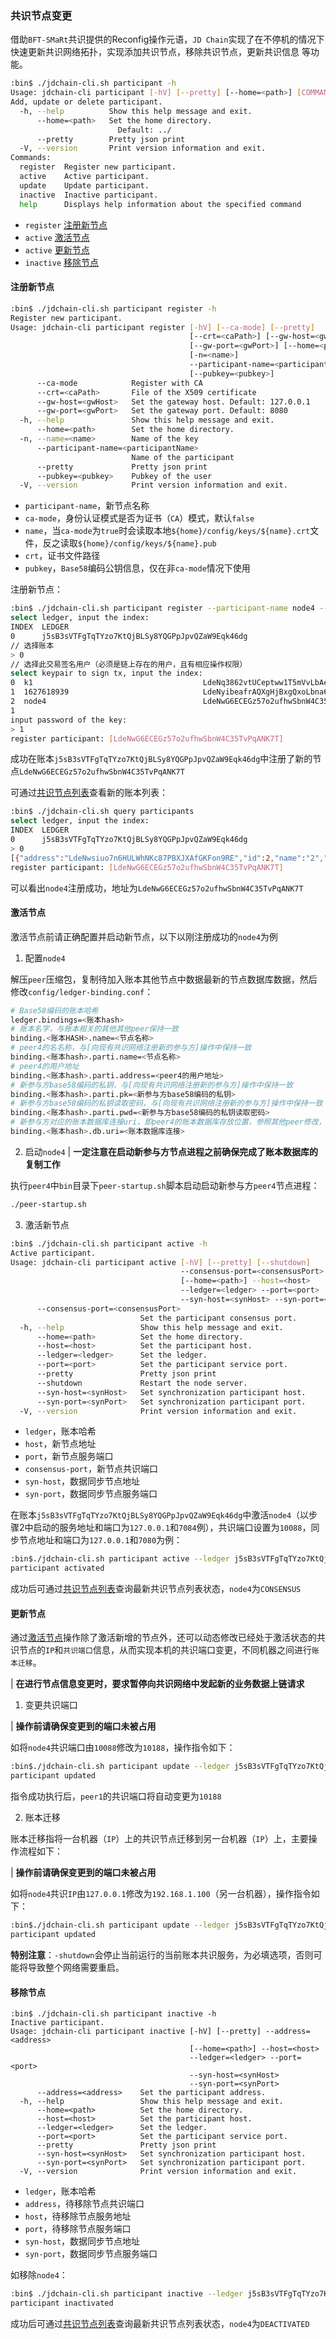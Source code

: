### 共识节点变更

借助`BFT-SMaRt`共识提供的Reconfig操作元语，`JD Chain`实现了在不停机的情况下快速更新共识网络拓扑，实现添加共识节点，移除共识节点，更新共识信息 等功能。
```bash
:bin$ ./jdchain-cli.sh participant -h
Usage: jdchain-cli participant [-hV] [--pretty] [--home=<path>] [COMMAND]
Add, update or delete participant.
  -h, --help          Show this help message and exit.
      --home=<path>   Set the home directory.
                        Default: ../
      --pretty        Pretty json print
  -V, --version       Print version information and exit.
Commands:
  register  Register new participant.
  active    Active participant.
  update    Update participant.
  inactive  Inactive participant.
  help      Displays help information about the specified command
```
- `register` [注册新节点](#注册新节点)
- `active` [激活节点](#激活节点)
-  `active` [更新节点](#更新节点)
- `inactive` [移除节点](#移除节点)

#### 注册新节点

```bash
:bin$ ./jdchain-cli.sh participant register -h
Register new participant.
Usage: jdchain-cli participant register [-hV] [--ca-mode] [--pretty]
                                        [--crt=<caPath>] [--gw-host=<gwHost>]
                                        [--gw-port=<gwPort>] [--home=<path>]
                                        [-n=<name>]
                                        --participant-name=<participantName>
                                        [--pubkey=<pubkey>]
      --ca-mode            Register with CA
      --crt=<caPath>       File of the X509 certificate
      --gw-host=<gwHost>   Set the gateway host. Default: 127.0.0.1
      --gw-port=<gwPort>   Set the gateway port. Default: 8080
  -h, --help               Show this help message and exit.
      --home=<path>        Set the home directory.
  -n, --name=<name>        Name of the key
      --participant-name=<participantName>
                           Name of the participant
      --pretty             Pretty json print
      --pubkey=<pubkey>    Pubkey of the user
  -V, --version            Print version information and exit.
```
- `participant-name`，新节点名称
- `ca-mode`，身份认证模式是否为证书（`CA`）模式，默认`false`
- `name`，当`ca-mode`为`true`时会读取本地`${home}/config/keys/${name}.crt`文件，反之读取`${home}/config/keys/${name}.pub`
- `crt`，证书文件路径
- `pubkey`，`Base58`编码公钥信息，仅在非`ca-mode`情况下使用

注册新节点：
```bash
:bin$ ./jdchain-cli.sh participant register --participant-name node4 --name node4
select ledger, input the index:
INDEX  LEDGER
0      j5sB3sVTFgTqTYzo7KtQjBLSy8YQGPpJpvQZaW9Eqk46dg
// 选择账本
> 0
// 选择此交易签名用户（必须是链上存在的用户，且有相应操作权限）
select keypair to sign tx, input the index:
0  k1                                      LdeNq3862vtUCeptww1T5mVvLbAeppYqVNdqD
1  1627618939                              LdeNyibeafrAQXgHjBxgQxoLbna6hL4BcXZiw
2  node4                                   LdeNwG6ECEGz57o2ufhwSbnW4C35TvPqANK7T
1
input password of the key:
> 1
register participant: [LdeNwG6ECEGz57o2ufhwSbnW4C35TvPqANK7T]
```
成功在账本`j5sB3sVTFgTqTYzo7KtQjBLSy8YQGPpJpvQZaW9Eqk46dg`中注册了新的节点`LdeNwG6ECEGz57o2ufhwSbnW4C35TvPqANK7T`

可通过[共识节点列表](query.md#共识节点列表)查看新的账本列表：
```bash
:bin$ ./jdchain-cli.sh query participants
select ledger, input the index:
INDEX  LEDGER
0      j5sB3sVTFgTqTYzo7KtQjBLSy8YQGPpJpvQZaW9Eqk46dg
> 0
[{"address":"LdeNwsiuo7n6HULWhNKc87PBXJXAfGKFon9RE","id":2,"name":"2","participantNodeState":"CONSENSUS","pubKey":"7VeRFF1ednwhrFoe5cngKwPUJ2N4iFKD9Jt53GxSCc1MmPQ6"},{"address":"LdeNiXZbsBCsTc2ZGp1PGBX81aUxPekhwEwmY","id":1,"name":"1","participantNodeState":"CONSENSUS","pubKey":"7VeREmuT4fF9yRPEMbSSaNLKbLa3qoTpfGHRgwpnSWUn5tqW"},{"address":"LdeNwG6ECEGz57o2ufhwSbnW4C35TvPqANK7T","id":4,"name":"node4","participantNodeState":"READY","pubKey":"7VeRKiWHcHjNoYH9kJk2fxoJxgBrstVJ7bHRecKewJAKcvUD"},{"address":"LdeNyibeafrAQXgHjBxgQxoLbna6hL4BcXZiw","id":0,"name":"0","participantNodeState":"CONSENSUS","pubKey":"7VeRJpb2XX8XKAaC7G5zQg9DbgKM8gmLhUBtGFmerFbhJTZn"},{"address":"LdeP2ji8PR1DPsLt5NoFeiBnhpckrLHgCJge6","id":3,"name":"3","participantNodeState":"CONSENSUS","pubKey":"7VeRGE4V9MR7HgAqTrkxGvJvaaKRZ3fAjHUjYzpNBGcjfAvr"}]
register participant: [LdeNwG6ECEGz57o2ufhwSbnW4C35TvPqANK7T]
```
可以看出`node4`注册成功，地址为`LdeNwG6ECEGz57o2ufhwSbnW4C35TvPqANK7T`

#### 激活节点

激活节点前请正确配置并启动新节点，以下以刚注册成功的`node4`为例

1. 配置`node4`

解压`peer`压缩包，复制待加入账本其他节点中数据最新的节点数据库数据，然后修改`config/ledger-binding.conf`：
```bash
# Base58编码的账本哈希
ledger.bindings=<账本hash>
# 账本名字，与账本相关的其他其他peer保持一致
binding.<账本HASH>.name=<节点名称>
# peer4的名名称，与[向现有共识网络注册新的参与方]操作中保持一致
binding.<账本hash>.parti.name=<节点名称>
# peer4的用户地址
binding.<账本hash>.parti.address=<peer4的用户地址>
# 新参与方base58编码的私钥，与[向现有共识网络注册新的参与方]操作中保持一致
binding.<账本hash>.parti.pk=<新参与方base58编码的私钥>
# 新参与方base58编码的私钥读取密码，与[向现有共识网络注册新的参与方]操作中保持一致
binding.<账本hash>.parti.pwd=<新参与方base58编码的私钥读取密码>
# 新参与方对应的账本数据库连接uri，即peer4的账本数据库存放位置，参照其他peer修改，不可与其他peer混用
binding.<账本hash>.db.uri=<账本数据库连接>
```

2. 启动`node4`
| **一定注意在启动新参与方节点进程之前确保完成了账本数据库的复制工作**

执行`peer4`中`bin`目录下`peer-startup.sh`脚本启动启动新参与方`peer4`节点进程：
```bash
./peer-startup.sh
```

3. 激活新节点
```bash
:bin$ ./jdchain-cli.sh participant active -h
Active participant.
Usage: jdchain-cli participant active [-hV] [--pretty] [--shutdown]
                                      --consensus-port=<consensusPort>
                                      [--home=<path>] --host=<host>
                                      --ledger=<ledger> --port=<port>
                                      --syn-host=<synHost> --syn-port=<synPort>
      --consensus-port=<consensusPort>
                             Set the participant consensus port.
  -h, --help                 Show this help message and exit.
      --home=<path>          Set the home directory.
      --host=<host>          Set the participant host.
      --ledger=<ledger>      Set the ledger.
      --port=<port>          Set the participant service port.
      --pretty               Pretty json print
      --shutdown             Restart the node server.
      --syn-host=<synHost>   Set synchronization participant host.
      --syn-port=<synPort>   Set synchronization participant port.
  -V, --version              Print version information and exit.
```
- `ledger`，账本哈希
- `host`，新节点地址
- `port`，新节点服务端口
- `consensus-port`，新节点共识端口
- `syn-host`，数据同步节点地址
- `syn-port`，数据同步节点服务端口

在账本`j5sB3sVTFgTqTYzo7KtQjBLSy8YQGPpJpvQZaW9Eqk46dg`中激活`node4`（以步骤2中启动的服务地址和端口为`127.0.0.1`和`7084`例），共识端口设置为`10088`，同步节点地址和端口为`127.0.0.1`和`7080`为例：
```bash
:bin$./jdchain-cli.sh participant active --ledger j5sB3sVTFgTqTYzo7KtQjBLSy8YQGPpJpvQZaW9Eqk46dg --host 127.0.0.1 --port 7084 --consensus-port 10088 --syn-host 127.0.0.1 --syn-port 7080
participant activated
```

成功后可通过[共识节点列表](query.md#共识节点列表)查询最新共识节点列表状态，`node4`为`CONSENSUS`

#### 更新节点

通过[激活节点](#激活节点)操作除了激活新增的节点外，还可以动态修改已经处于激活状态的共识节点的`IP`和`共识端口`信息，从而实现本机的共识端口变更，不同机器之间进行`账本迁移`。

| **在进行节点信息变更时，要求暂停向共识网络中发起新的业务数据上链请求**

1. 变更共识端口

| **操作前请确保变更到的端口未被占用**

如将`node4`共识端口由`10088`修改为`10188`，操作指令如下：

```bash
:bin$./jdchain-cli.sh participant update --ledger j5sB3sVTFgTqTYzo7KtQjBLSy8YQGPpJpvQZaW9Eqk46dg --host 127.0.0.1 --port 7084 --consensus-port 10188 --syn-host 127.0.0.1 --syn-port 7080
participant updated
```
指令成功执行后，`peer1`的共识端口将自动变更为`10188`

2. 账本迁移

账本迁移指将一台机器（`IP`）上的共识节点迁移到另一台机器（`IP`）上，主要操作流程如下：

| **操作前请确保变更到的端口未被占用**

如将`node4`共识`IP`由`127.0.0.1`修改为`192.168.1.100`（另一台机器），操作指令如下：

```bash
:bin$./jdchain-cli.sh participant update --ledger j5sB3sVTFgTqTYzo7KtQjBLSy8YQGPpJpvQZaW9Eqk46dg --host 192.168.1.100 --port 7084 --consensus-port 10188 --syn-host 127.0.0.1 --syn-port 7080 -shutdown
participant updated
```

**特别注意**：`-shutdown`会停止当前运行的当前账本共识服务，为必填选项，否则可能将导致整个网络需要重启。

#### 移除节点

```
:bin$ ./jdchain-cli.sh participant inactive -h
Inactive participant.
Usage: jdchain-cli participant inactive [-hV] [--pretty] --address=<address>
                                        [--home=<path>] --host=<host>
                                        --ledger=<ledger> --port=<port>
                                        --syn-host=<synHost>
                                        --syn-port=<synPort>
      --address=<address>    Set the participant address.
  -h, --help                 Show this help message and exit.
      --home=<path>          Set the home directory.
      --host=<host>          Set the participant host.
      --ledger=<ledger>      Set the ledger.
      --port=<port>          Set the participant service port.
      --pretty               Pretty json print
      --syn-host=<synHost>   Set synchronization participant host.
      --syn-port=<synPort>   Set synchronization participant port.
  -V, --version              Print version information and exit.
```
- `ledger`，账本哈希
- `address`，待移除节点共识端口
- `host`，待移除节点服务地址
- `port`，待移除节点服务端口
- `syn-host`，数据同步节点地址
- `syn-port`，数据同步节点服务端口

如移除`node4`：
```bash
:bin$ ./jdchain-cli.sh participant inactive --ledger j5sB3sVTFgTqTYzo7KtQjBLSy8YQGPpJpvQZaW9Eqk46dg --address LdeNwG6ECEGz57o2ufhwSbnW4C35TvPqANK7T --host 127.0.0.1 --port 7084 --syn-host 127.0.0.1 --syn-port 7080
participant inactivated
```

成功后可通过[共识节点列表](query.md#共识节点列表)查询最新共识节点列表状态，`node4`为`DEACTIVATED`
